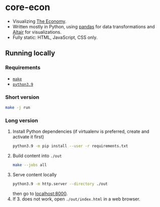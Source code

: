 # core-econ

* Visualizing [The Economy](https://core-econ.org/the-economy/).
* Written mostly in Python, using [pandas](https://pandas.pydata.org/docs/) for data transformations and [Altair](https://altair-viz.github.io/) for visualizations.
* Fully static: HTML, JavaScript, CSS only.

## Running locally

### Requirements

- [`make`](https://www.gnu.org/software/make/)
- [`python3.9`](https://docs.python.org/3.9/)

### Short version

```bash
make -j run
```

### Long version

1. Install Python dependencies (if virtualenv is preferred, create and activate it first)
    ```bash
    python3.9 -m pip install --user -r requirements.txt
    ```
2. Build content into `./out`
    ```bash
    make --jobs all
    ```
3. Serve content locally
    ```bash
    python3.9 -m http.server --directory ./out
    ```
    then go to [localhost:8000](http://localhost:8000).
4. If 3. does not work, open `./out/index.html` in a web browser.
